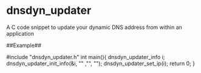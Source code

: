 dnsdyn_updater
==============

A C code snippet to update your dynamic DNS address from within an application


##Example##

#include "dnsdyn_updater.h"
int main(){
	dnsdyn_updater_info i;
	dnsdyn_updater_init_info(&i, "<Hostname to update>" ,"<base64 of email:password>", "<New ip addresse>");
	dnsdyn_updater_set_ip(i);
	return 0;
}
